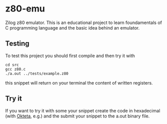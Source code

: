 # z80-emu
Zilog z80 emulator.
This is an educational project to learn foundamentals of C programming language
and the basic idea behind an emulator.

## Testing
To test this project you should first compile and then try it with

```console
cd src
gcc z80.c
./a.out ../tests/example.z80
```

this snippet will return on your terminal the content of written registers.

## Try it
If you want to try it with some your snippet create the code in hexadecimal (with [Okteta](https://kde.org/applications/utilities/org.kde.okteta), e.g.) and the submit your snippet to the a.out binary file.